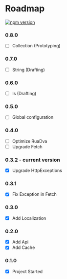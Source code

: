 # Roadmap

[![npm version](https://badge.fury.io/js/rua.svg)](https://badge.fury.io/js/rua)

### 0.8.0
- [ ] Collection (Prototyping)

### 0.7.0
- [ ] String (Drafting)

### 0.6.0
- [ ] Is (Drafting)

### 0.5.0
- [ ] Global configuration

### 0.4.0
- [ ] Optimize RuaDva
- [ ] Upgrade Fetch

### 0.3.2 - **current version**
- [x] Upgrade HttpExceptions

### 0.3.1
- [x] Fix Exception in Fetch

### 0.3.0
- [x] Add Localization

### 0.2.0
- [x] Add Api
- [x] Add Cache

### 0.1.0
- [x] Project Started

